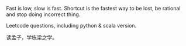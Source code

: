 Fast is low, slow is fast. 
Shortcut is the fastest way to be lost, be rational and stop doing incorrect thing. 


Leetcode questions, including python & scala version. 

读孟子，学栋梁之学。




